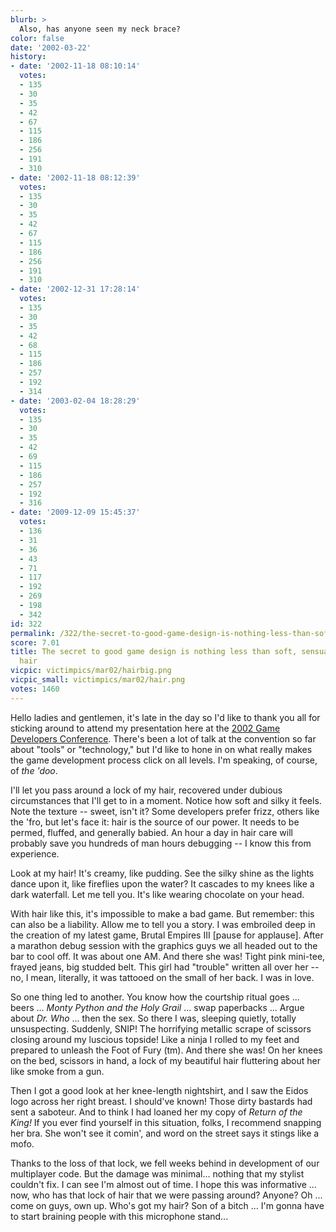 ```yaml
---
blurb: >
  Also, has anyone seen my neck brace?
color: false
date: '2002-03-22'
history:
- date: '2002-11-18 08:10:14'
  votes:
  - 135
  - 30
  - 35
  - 42
  - 67
  - 115
  - 186
  - 256
  - 191
  - 310
- date: '2002-11-18 08:12:39'
  votes:
  - 135
  - 30
  - 35
  - 42
  - 67
  - 115
  - 186
  - 256
  - 191
  - 310
- date: '2002-12-31 17:28:14'
  votes:
  - 135
  - 30
  - 35
  - 42
  - 68
  - 115
  - 186
  - 257
  - 192
  - 314
- date: '2003-02-04 18:28:29'
  votes:
  - 135
  - 30
  - 35
  - 42
  - 69
  - 115
  - 186
  - 257
  - 192
  - 316
- date: '2009-12-09 15:45:37'
  votes:
  - 136
  - 31
  - 36
  - 43
  - 71
  - 117
  - 192
  - 269
  - 198
  - 342
id: 322
permalink: /322/the-secret-to-good-game-design-is-nothing-less-than-soft-sensual-kneelength-hair/
score: 7.01
title: The secret to good game design is nothing less than soft, sensual, knee-length
  hair
vicpic: victimpics/mar02/hairbig.png
vicpic_small: victimpics/mar02/hair.png
votes: 1460
---
```


Hello ladies and gentlemen, it's late in the day so I'd like to thank
you all for sticking around to attend my presentation here at the [2002
Game Developers
Conference](https://web.archive.org/web/20020322000000/http://www.gamespy.com/gdc2002).
There's been a lot of talk at the convention so far about "tools" or
"technology," but I'd like to hone in on what really makes the game
development process click on all levels. I'm speaking, of course, of
*the 'doo*.

I'll let you pass around a lock of my hair, recovered under dubious
circumstances that I'll get to in a moment. Notice how soft and silky it
feels. Note the texture -- sweet, isn't it? Some developers prefer
frizz, others like the 'fro, but let's face it: hair is the source of
our power. It needs to be permed, fluffed, and generally babied. An hour
a day in hair care will probably save you hundreds of man hours
debugging -- I know this from experience.

Look at my hair! It's creamy, like pudding. See the silky shine as the
lights dance upon it, like fireflies upon the water? It cascades to my
knees like a dark waterfall. Let me tell you. It's like wearing
chocolate on your head.

With hair like this, it's impossible to make a bad game. But remember:
this can also be a liability. Allow me to tell you a story. I was
embroiled deep in the creation of my latest game, Brutal Empires III
\[pause for applause\]. After a marathon debug session with the graphics
guys we all headed out to the bar to cool off. It was about one AM. And
there she was! Tight pink mini-tee, frayed jeans, big studded belt. This
girl had "trouble" written all over her -- no, I mean, literally, it was
tattooed on the small of her back. I was in love.

So one thing led to another. You know how the courtship ritual goes ...
beers ... *Monty Python and the Holy Grail* ... swap paperbacks ...
Argue about *Dr. Who* ... then the sex. So there I was, sleeping
quietly, totally unsuspecting. Suddenly, SNIP! The horrifying metallic
scrape of scissors closing around my luscious topside! Like a ninja I
rolled to my feet and prepared to unleash the Foot of Fury (tm). And
there she was! On her knees on the bed, scissors in hand, a lock of my
beautiful hair fluttering about her like smoke from a gun.

Then I got a good look at her knee-length nightshirt, and I saw the
Eidos logo across her right breast. I should've known! Those dirty
bastards had sent a saboteur. And to think I had loaned her my copy of
*Return of the King!* If you ever find yourself in this situation,
folks, I recommend snapping her bra. She won't see it comin', and word
on the street says it stings like a mofo.

Thanks to the loss of that lock, we fell weeks behind in development of
our multiplayer code. But the damage was minimal... nothing that my
stylist couldn't fix. I can see I'm almost out of time. I hope this was
informative ... now, who has that lock of hair that we were passing
around? Anyone? Oh ... come on guys, own up. Who's got my hair? Son of a
bitch ... I'm gonna have to start braining people with this microphone
stand...